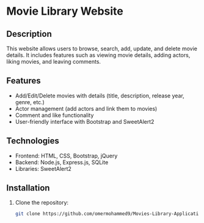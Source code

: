 # Movie Library Website

## Description
This website allows users to browse, search, add, update, and delete movie details. It includes features such as viewing movie details, adding actors, liking movies, and leaving comments.

## Features
- Add/Edit/Delete movies with details (title, description, release year, genre, etc.)
- Actor management (add actors and link them to movies)
- Comment and like functionality
- User-friendly interface with Bootstrap and SweetAlert2

## Technologies
- Frontend: HTML, CSS, Bootstrap, jQuery
- Backend: Node.js, Express.js, SQLite
- Libraries: SweetAlert2

## Installation
1. Clone the repository:
   ```bash
   git clone https://github.com/omermohammed9/Movies-Library-Application-Pure-Platform.git
